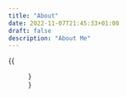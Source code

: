 ```yaml
---
title: "About"
date: 2022-11-07T21:45:33+01:00
draft: false
description: "About Me" 
---
```



{{<figure src="/roundme.png" alt="This is how I look like" position="center" style="border-radius: 8px; height: 10px; width:10px;">}} 


